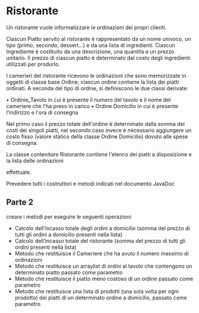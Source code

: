# Ristorante

Un ristorante vuole informatizzare le ordinazioni dei propri clienti.

Ciascun Piatto servito al ristorante è rappresentato da un nome univoco, un tipo (primo, secondo, dessert...) e da una lista di ingredienti. Ciascun Ingrediente è costituito da una descrizione, una quantità e un prezzo unitario. Il prezzo di ciascun piatto è determinato dal costo degli ingredienti utilizzati per produrlo.

I camerieri del ristorante ricevono le ordinazioni che sono memorizzate in oggetti di classe base Ordine; ciascun ordine contiene la lista dei piatti ordinati. A seconda del tipo di ordine, si definiscono le due classi derivate:

• Ordinie_Tavolo in cui è presente il numero del tavolo e il nome del cameriere che l'ha preso in carico • Ordine Domicilio in cui è presente l'indirizzo e l'ora di consegna

Nel primo caso il prezzo totale dell'ordine è determinato dalla somma dei costi dei singoli piatti, nel secondo caso invece è necessario aggiungere un costo fisso (valore statico della classe Ordine Domicilio) dovuto alle spese di consegna.

La classe contenitore Ristorante contiene l'elenco dei piatti a disposizione e la lista delle ordinazioni

effettuate.

Prevedere tutti i costruttori e metodi indicati nel documento JavaDoc

## Parte 2
creare i metodi per eseguire le seguenti operazioni:
- Calcolo dell’incasso totale degli ordini a domicilio (somma del prezzo di tutti gli ordini a domicilio
presenti nella lista)
- Calcolo dell’incasso totale del ristorante (somma del prezzo di tutti gli ordini presenti nella lista)
- Metodo che restituisce il Cameriere che ha avuto il numero massimo di ordinazioni
- Metodo che restituisce un arraylist di ordini al tavolo che contengono un determinato piatto passato 
come parametro
- Metodo che restituisce il piatto meno costoso di un ordine passato come parametro
- Metodo che restituisce una lista di prodotti (una sola volta per ogni prodotto) dei piatti di un 
determinato ordine a domicilio, passato come parametro